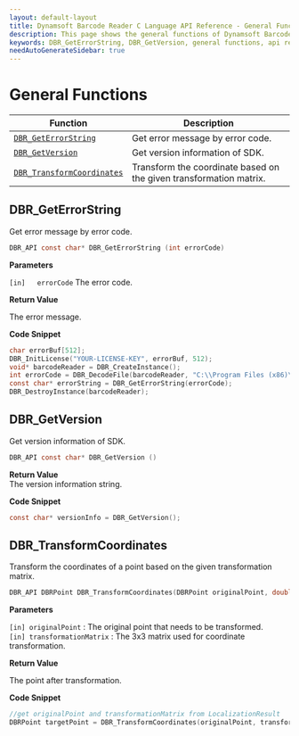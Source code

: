 ```yaml
---
layout: default-layout
title: Dynamsoft Barcode Reader C Language API Reference - General Functions
description: This page shows the general functions of Dynamsoft Barcode Reader for C Language.
keywords: DBR_GetErrorString, DBR_GetVersion, general functions, api reference, c
needAutoGenerateSidebar: true
---
```


# General Functions

  | Function               | Description |
  |----------------------|-------------|
  | [`DBR_GetErrorString`](#dbr_geterrorstring) | Get error message by error code. |
  | [`DBR_GetVersion`](#dbr_getversion) | Get version information of SDK. |
  | [`DBR_TransformCoordinates`](#dbr_transformcoordinates) | Transform the coordinate based on the given transformation matrix. |

## DBR_GetErrorString

Get error message by error code.

```c
DBR_API const char* DBR_GetErrorString (int errorCode)	
```   
   
**Parameters**  

`[in]	errorCode` The error code.
 

**Return Value**  

The error message.

**Code Snippet**  

```c
char errorBuf[512];
DBR_InitLicense("YOUR-LICENSE-KEY", errorBuf, 512);
void* barcodeReader = DBR_CreateInstance();
int errorCode = DBR_DecodeFile(barcodeReader, "C:\\Program Files (x86)\\Dynamsoft\\{Version number}\\Images\\AllSupportedBarcodeTypes.tif", "");
const char* errorString = DBR_GetErrorString(errorCode);
DBR_DestroyInstance(barcodeReader);
```



## DBR_GetVersion

Get version information of SDK.

```c
DBR_API const char* DBR_GetVersion ()
```   

**Return Value**  
The version information string.

**Code Snippet**  

```c
const char* versionInfo = DBR_GetVersion();
```

## DBR_TransformCoordinates

Transform the coordinates of a point based on the given transformation matrix.

```c
DBR_API DBRPoint DBR_TransformCoordinates(DBRPoint originalPoint, double transformationMatrix[9])
```

**Parameters**  

`[in] originalPoint` : The original point that needs to be transformed.  
`[in] transformationMatrix` : The 3x3 matrix used for coordinate transformation.

**Return Value**  

The point after transformation.

**Code Snippet**  

```c
//get originalPoint and transformationMatrix from LocalizationResult
DBRPoint targetPoint = DBR_TransformCoordinates(originalPoint, transformationMatrix);
```
